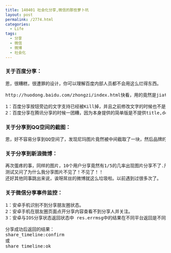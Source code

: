 ```yaml
---
title: 140401 社会化分享,微信的那些萝卜坑
layout: post
permalink: /2774.html
categories:
  - Life
tags:
  - 分享
  - 微信
  - 微博
  - 社会化
---
```

### 关于百度分享：

<pre>恩，很糟糕，很遭罪的设计，你可以理解百度内部人员都不会用这么烂得东西。

http://huodong.baidu.com/zhongzi/index.html快看，用的竟然是jiathis

1：百度分享按钮旁边的文字支持已经被Kill掉，并且之前修改文字的时候也不是对齐图标的。
2：百度分享在腾讯分享的时候一团糟，因为本身提供的简单版是不提供title,desc的区分，点击到QQ空间恩一团糟糕,图就不截了。
</pre>

### 关于分享到QQ空间的截图：

<pre>恩，好不容易分享到QQ空间了，发现尼玛图片竟然被中间截取了一块，然后品牌的兄弟姐妹就大喊，你丫怎么做的为什么图片不是一块完整的，显示不全啊，不行啊！！！
</pre>

### 关于分享到新浪微博：

<pre>再次蛋疼的事，同样的图片，10个用户分享竟然有1/5的几率出现图片分享不了.尺寸的话我看了下40KB的样子。
测试又问了为什么我分享图片不见了！不见了！！
还好其他同事跳出来说，诶呀屌丝的微博就这么垃圾啦。以前遇到过很多次了。
</pre>

### 关于微信分享事件监控：

<pre>1：安卓手机识别不到分享朋友圈状态。
2：安卓手机在朋友圈页面点开分享内容查看不到分享人并关注。
3：安卓与IOS分享状态返回状态中 res.errmsg中的结果在不同平台返回是不同的:

分享成功后返回的结果：
share_timeline:confirm
或
share_timeline:ok
</pre>